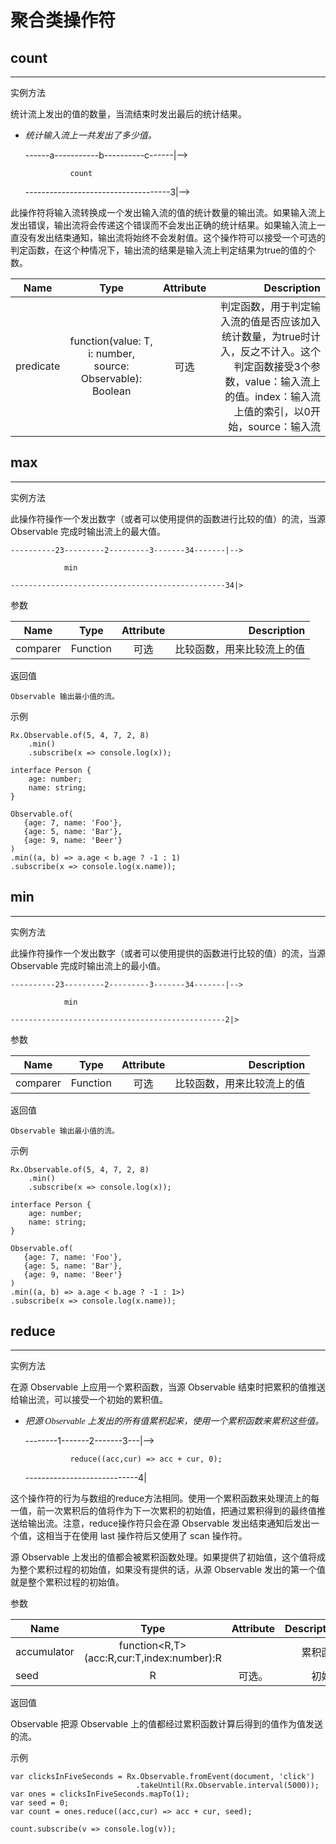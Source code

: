 # 聚合类操作符

## count

----
实例方法

统计流上发出的值的数量，当流结束时发出最后的统计结果。

* <font face="仿宋">_统计输入流上一共发出了多少值。_</font>

    ------a-----------b----------c------|-->

                count

    ------------------------------------3|-->

此操作符将输入流转换成一个发出输入流的值的统计数量的输出流。如果输入流上发出错误，输出流将会传递这个错误而不会发出正确的统计结果。如果输入流上一直没有发出结束通知，输出流将始终不会发射值。这个操作符可以接受一个可选的判定函数，在这个种情况下，输出流的结果是输入流上判定结果为true的值的个数。

| Name      | Type                                                          | Attribute | Description                                                                                                                                                                |
| --------- | :-----------------------------------------------------------: | :-------: | -------------------------------------------------------------------------------------------------------------------------------------------------------------------------: |
| predicate | function(value: T, i: number, source: Observable<T>): Boolean | 可选      | 判定函数，用于判定输入流的值是否应该加入统计数量，为true时计入，反之不计入。这个判定函数接受3个参数，value：输入流上的值。index：输入流上值的索引，以0开始，source：输入流 |

## max

----
实例方法

此操作符操作一个发出数字（或者可以使用提供的函数进行比较的值）的流，当源 Observable 完成时输出流上的最大值。

    ----------23---------2---------3-------34-------|-->

                min

    ------------------------------------------------34|>

参数

| Name     | Type     | Attribute | Description                |
| -------- | :------: | :-------: | -------------------------: |
| comparer | Function | 可选      | 比较函数，用来比较流上的值 |

返回值

    Observable 输出最小值的流。

示例

    Rx.Observable.of(5, 4, 7, 2, 8)
        .min()
        .subscribe(x => console.log(x));

    interface Person {
        age: number;
        name: string;
    }

    Observable.of(
       {age: 7, name: 'Foo'},
       {age: 5, name: 'Bar'},
       {age: 9, name: 'Beer'}
    )
    .min((a, b) => a.age < b.age ? -1 : 1)
    .subscribe(x => console.log(x.name));

## min

----
实例方法

此操作符操作一个发出数字（或者可以使用提供的函数进行比较的值）的流，当源 Observable 完成时输出流上的最小值。

    ----------23---------2---------3-------34-------|-->

                min

    ------------------------------------------------2|>

参数

| Name     | Type     | Attribute | Description                |
| -------- | :------: | :-------: | -------------------------: |
| comparer | Function | 可选      | 比较函数，用来比较流上的值 |

返回值

    Observable 输出最小值的流。

示例

    Rx.Observable.of(5, 4, 7, 2, 8)
        .min()
        .subscribe(x => console.log(x));

    interface Person {
        age: number;
        name: string;
    }

    Observable.of(
       {age: 7, name: 'Foo'},
       {age: 5, name: 'Bar'},
       {age: 9, name: 'Beer'}
    )
    .min((a, b) => a.age < b.age ? -1 : 1>)
    .subscribe(x => console.log(x.name));

## reduce

----
实例方法

在源 Observable 上应用一个累积函数，当源 Observable 结束时把累积的值推送给输出流，可以接受一个初始的累积值。

* <font face="仿宋">_把源 Observable 上发出的所有值累积起来，使用一个累积函数来累积这些值。_</font>

    --------1-------2-------3---|-->

                reduce((acc,cur) => acc + cur, 0);

    ----------------------------4|

这个操作符的行为与数组的reduce方法相同。使用一个累积函数来处理流上的每一值，前一次累积后的值将作为下一次累积的初始值，把通过累积得到的最终值推送给输出流。注意，reduce操作符只会在源 Observable 发出结束通知后发出一个值，这相当于在使用 last 操作符后又使用了 scan 操作符。

源 Observable 上发出的值都会被累积函数处理。如果提供了初始值，这个值将成为整个累积过程的初始值，如果没有提供的话，从源 Observable 发出的第一个值就是整个累积过程的初始值。

参数

| Name        | Type                                      | Attribute | Description |
| ----------- | :---------------------------------------: | :-------: | ----------: |
| accumulator | function<R,T>(acc:R,cur:T,index:number):R |           | 累积函数    |
| seed        | R                                         | 可选。    | 初始值      |

返回值

Observable 把源 Observable 上的值都经过累积函数计算后得到的值作为值发送的流。

示例

    var clicksInFiveSeconds = Rx.Observable.fromEvent(document, 'click')
                                .takeUntil(Rx.Observable.interval(5000));
    var ones = clicksInFiveSeconds.mapTo(1);
    var seed = 0;
    var count = ones.reduce((acc,cur) => acc + cur, seed);

    count.subscribe(v => console.log(v));
